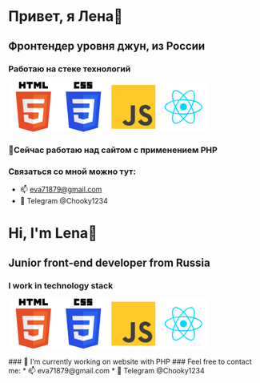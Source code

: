 # Привет, я Лена👋
## Фронтендер уровня джун, из России
### Работаю на стеке технологий
<p><img src="assets/html.svg" alt="HTML" width="100px"/><img src="assets/css.svg" alt="CSS" width="100px"/><img src="assets/js.svg" alt="JS" width="100px"/><img src="assets/react.svg" alt="HTML" width="100px"/></p>

### 🔭Сейчас работаю над сайтом с применением PHP
### Связаться со мной можно тут:
* 📫 eva71879@gmail.com
* 💬 Telegram @Chooky1234


# Hi, I'm Lena👋
## Junior front-end developer from Russia 

### I work in technology stack
<p><img src="assets/html.svg" alt="HTML" width="100px"/><img src="assets/css.svg" alt="CSS" width="100px"/><img src="assets/js.svg" alt="JS" width="100px"/><img src="assets/react.svg" alt="HTML" width="100px"/></p>
### 🔭 I'm currently working on website with PHP
### Feel free to contact me:
* 📫 eva71879@gmail.com
* 💬 Telegram @Chooky1234
